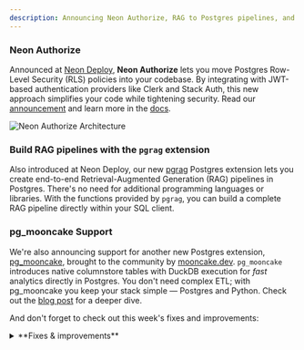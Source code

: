 ```yaml
---
description: Announcing Neon Authorize, RAG to Postgres pipelines, and more
---
```


### Neon Authorize

Announced at [Neon Deploy](https://www.youtube.com/watch?v=QDNsxw_3ris&t=289s), **Neon Authorize** lets you move Postgres Row-Level Security (RLS) policies into your codebase. By integrating with JWT-based authentication providers like Clerk and Stack Auth, this new approach simplifies your code while tightening security. Read our [announcement](https://neon.tech/blog/introducing-neon-authorize) and learn more in the [docs](/guides/neon-authorize).

![Neon Authorize Architecture](/docs/guides/neon_authorize_architecture.png)

### Build RAG pipelines with the `pgrag` extension

Also introduced at Neon Deploy, our new [pgrag](https://neon.tech/docs/extensions/pgrag) Postgres extension lets you create end-to-end Retrieval-Augmented Generation (RAG) pipelines in Postgres. There's no need for additional programming languages or libraries. With the functions provided by `pgrag`, you can build a complete RAG pipeline directly within your SQL client.

### pg_mooncake Support

We're also announcing support for another new Postgres extension, [pg_mooncake](https://github.com/Mooncake-Labs/pg_mooncake), brought to the community by [mooncake.dev](https://mooncake.dev/). `pg_mooncake` introduces native columnstore tables with DuckDB execution for _fast_ analytics directly in Postgres. You don't need complex ETL; with pg_mooncake you keep your stack simple — Postgres and Python. Check out the [blog post](https://mooncake.dev/blog/3) for a deeper dive.

And don't forget to check out this week's fixes and improvements:

<details>

<summary>**Fixes & improvements**</summary>

- **Neon Console enhancements**

  - Improved the design and usability of our API Keys page, available under Account Settings. This is in preparation for Organization API keys – coming soon!
  - Cleaned up an issue where you could open both the Time Travel and Generate with AI popups in the SQL Editor at the same time.
  - Fixed an issue where removed members were sent to the organization page they no longer belong to when logging back in, causing an error. They now go to their personal page, as expected.
  - Added `HINTS` to the AI response when you run a failed query in the SQL Editor. For example, if you try to run an experimental Postgres extension like `pgrag`, along with the Error description, the AI response also gives the HINT: `to proceed with installation, run SET neon.allow_unstable_extensions='true'`

- **Neon API changes**

  We've introduced a new [Get active regions](https://api-docs.neon.tech/reference/getactiveregions) endpoint for retrieving a list of regions supported by Neon. The response body includes data such as the region ID, name, and the region's approximate geographical latitude and longitude.

  ```bash
  curl --request GET \
     --url https://console.neon.tech/api/v2/regions \
     --header 'accept: application/json' \
     --header 'authorization: Bearer $NEON_API_KEY'
  ```
  
</details>

